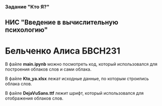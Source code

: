 ### Задание "Кто Я?"
## НИС "Введение в вычислительную психологию" 
# Бельченко Алиса БВСН231

В файле **main.ipynb** можно посмотреть код, который использовался для построения облаков слов и сами облака.

В файле **Kto_ya.xlsx** лежат исходные данные, по которым строились облака слов.

В файле **DejaVuSans.ttf** лежит шрифт, который использовался для отображения облаков слов.
